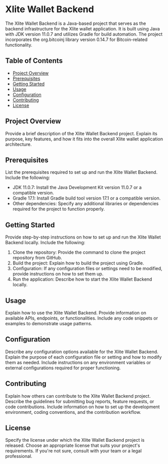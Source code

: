 # Xlite Wallet Backend

The Xlite Wallet Backend is a Java-based project that serves as the backend infrastructure for the Xlite wallet application. It is built using Java with JDK version 11.0.7 and utilizes Gradle for build automation. The project incorporates the org.bitcoinj library version 0.14.7 for Bitcoin-related functionality.

## Table of Contents

- [Project Overview](#project-overview)
- [Prerequisites](#prerequisites)
- [Getting Started](#getting-started)
- [Usage](#usage)
- [Configuration](#configuration)
- [Contributing](#contributing)
- [License](#license)

## Project Overview

Provide a brief description of the Xlite Wallet Backend project. Explain its purpose, key features, and how it fits into the overall Xlite wallet application architecture.

## Prerequisites

List the prerequisites required to set up and run the Xlite Wallet Backend. Include the following:

- JDK 11.0.7: Install the Java Development Kit version 11.0.7 or a compatible version.
- Gradle 17.1: Install Gradle build tool version 17.1 or a compatible version.
- Other dependencies: Specify any additional libraries or dependencies required for the project to function properly.

## Getting Started

Provide step-by-step instructions on how to set up and run the Xlite Wallet Backend locally. Include the following:

1. Clone the repository: Provide the command to clone the project repository from GitHub.
2. Build the project: Explain how to build the project using Gradle.
3. Configuration: If any configuration files or settings need to be modified, provide instructions on how to set them up.
4. Run the application: Describe how to start the Xlite Wallet Backend locally.

## Usage

Explain how to use the Xlite Wallet Backend. Provide information on available APIs, endpoints, or functionalities. Include any code snippets or examples to demonstrate usage patterns.

## Configuration

Describe any configuration options available for the Xlite Wallet Backend. Explain the purpose of each configuration file or setting and how to modify them as needed. Include instructions on any environment variables or external configurations required for proper functioning.

## Contributing

Explain how others can contribute to the Xlite Wallet Backend project. Describe the guidelines for submitting bug reports, feature requests, or code contributions. Include information on how to set up the development environment, coding conventions, and the contribution workflow.

## License

Specify the license under which the Xlite Wallet Backend project is released. Choose an appropriate license that suits your project's requirements. If you're not sure, consult with your team or a legal professional.

